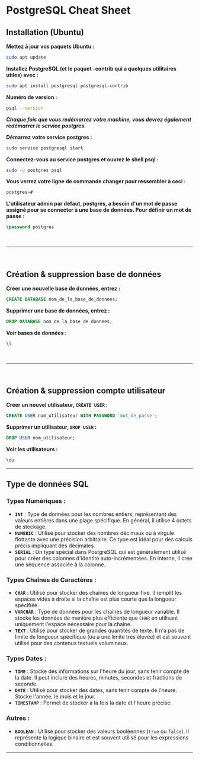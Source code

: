 # PostgreSQL Cheat Sheet

## Installation (Ubuntu)

**Mettez à jour vos paquets Ubuntu :**
```bash
sudo apt update
```
**Installez PostgreSQL (et le paquet -contrib qui a quelques utilitaires utiles) avec :**
```bash
sudo apt install postgresql postgresql-contrib
```
**Numéro de version :**
```bash
psql --version
```

***Chaque fois que vous redémarrez votre machine, vous devrez également redémarrer le service postgres.***

**Démarrez votre service postgres :** 
```bash
sudo service postgresql start
```

**Connectez-vous au service postgres et ouvrez le shell psql :**
```bash 
sudo -u postgres psql
```

**Vous verrez votre ligne de commande changer pour ressembler à ceci :** 
```sql
postgres=#
```

**L'utilisateur admin par défaut, postgres, a besoin d'un mot de passe assigné pour se connecter à une base de données. Pour définir un mot de passe :** 
```sql
\password postgres
```

<br>

---

<br>

## Création & suppression base de données

**Créer une nouvelle base de données, entrez :**
```sql
CREATE DATABASE nom_de_la_base_de_donnees;
```

**Supprimer une base de données, entrez :**
```sql
DROP DATABASE nom_de_la_base_de_donnees;
```

**Voir bases de données :**
```sql
\l
```

<br>

---

<br>

## Création & suppression compte utilisateur

**Créer un nouvel utilisateur, `CREATE USER` :**
```sql
CREATE USER nom_utilisateur WITH PASSWORD 'mot_de_passe';
```

**Supprimer un utilisateur, `DROP USER` :**
```sql
DROP USER nom_utilisateur;
```

**Voir les utilisateurs :**
```sql
\du
```

---

## Type de données SQL

### Types Numériques :

- **`INT`** : Type de données pour les nombres entiers, représentant des valeurs entières dans une plage spécifique. En général, il utilise 4 octets de stockage.
- **`NUMERIC`** : Utilisé pour stocker des nombres décimaux ou à virgule flottante avec une précision arbitraire. Ce type est idéal pour des calculs précis impliquant des décimales.
- **`SERIAL`** : Un type spécial dans PostgreSQL qui est généralement utilisé pour créer des colonnes d'identité auto-incrémentées. En interne, il crée une séquence associée à la colonne.

### Types Chaînes de Caractères :

- **`CHAR`** : Utilisé pour stocker des chaînes de longueur fixe. Il remplit les espaces vides à droite si la chaîne est plus courte que la longueur spécifiée.
- **`VARCHAR`** : Type de données pour les chaînes de longueur variable. Il stocke les données de manière plus efficiente que `CHAR` en utilisant uniquement l'espace nécessaire pour la chaîne.
- **`TEXT`** : Utilisé pour stocker de grandes quantités de texte. Il n'a pas de limite de longueur spécifique (ou a une limite très élevée) et est souvent utilisé pour des contenus textuels volumineux.

### Types Dates :

- **`TIME`** : Stocke des informations sur l'heure du jour, sans tenir compte de la date. Il peut inclure des heures, minutes, secondes et fractions de seconde.
- **`DATE`** : Utilisé pour stocker des dates, sans tenir compte de l'heure. Stocke l'année, le mois et le jour.
- **`TIMESTAMP`** : Permet de stocker à la fois la date et l'heure précise.

### Autres :

- **`BOOLEAN`** : Utilisé pour stocker des valeurs booléennes (`true` ou `false`). Il représente la logique binaire et est souvent utilisé pour les expressions conditionnelles.

---
